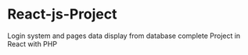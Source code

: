 # React-js-Project
Login system and pages data display from database complete Project in React with PHP
